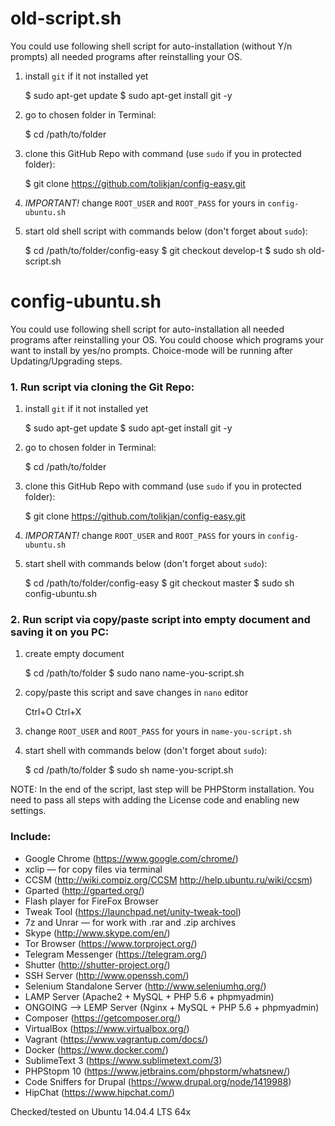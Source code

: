 # old-script.sh

You could use following shell script for auto-installation (without Y/n prompts)
all needed programs after reinstalling your OS.

1) install `git` if it not installed yet

    $ sudo apt-get update
    $ sudo apt-get install git -y

2) go to chosen folder in Terminal:

    $ cd /path/to/folder
    
3) clone this GitHub Repo with command (use `sudo` if you in protected folder):

    $ git clone https://github.com/tolikjan/config-easy.git

4) *IMPORTANT!* change `ROOT_USER` and `ROOT_PASS` for yours in `config-ubuntu.sh`

5) start old shell script with commands below (don't forget about `sudo`):

    $ cd /path/to/folder/config-easy
    $ git checkout develop-t
    $ sudo sh old-script.sh

# config-ubuntu.sh

You could use following shell script for auto-installation all needed 
programs after reinstalling your OS.
You could choose which programs your want to install by yes/no prompts.
Choice-mode will be running after Updating/Upgrading steps.

### 1. Run script via cloning the Git Repo:
1) install `git` if it not installed yet

    $ sudo apt-get update
    $ sudo apt-get install git -y

2) go to chosen folder in Terminal:

    $ cd /path/to/folder
    
3) clone this GitHub Repo with command (use `sudo` if you in protected folder):

    $ git clone https://github.com/tolikjan/config-easy.git

4) *IMPORTANT!* change `ROOT_USER` and `ROOT_PASS` for yours in `config-ubuntu.sh`

5) start shell with commands below (don't forget about `sudo`):

    $ cd /path/to/folder/config-easy
    $ git checkout master
    $ sudo sh config-ubuntu.sh

### 2. Run script via copy/paste script into empty document and saving it on you PC:

1) create empty document

    $ cd /path/to/folder
    $ sudo nano name-you-script.sh

2) copy/paste this script and save changes in `nano` editor

    Ctrl+O
    Ctrl+X

3) change `ROOT_USER` and `ROOT_PASS` for yours in `name-you-script.sh`

4) start shell with commands below (don't forget about `sudo`):

    $ cd /path/to/folder
    $ sudo sh name-you-script.sh

NOTE: In the end of the script, last step will be PHPStorm installation.
You need to pass all steps with adding the License code and enabling new settings.

### Include:
- Google Chrome (https://www.google.com/chrome/)
- xclip — for copy files via terminal
- CCSM (http://wiki.compiz.org/CCSM http://help.ubuntu.ru/wiki/ccsm)
- Gparted (http://gparted.org/)
- Flash player for FireFox Browser
- Tweak Tool (https://launchpad.net/unity-tweak-tool)
- 7z and Unrar — for work with .rar and .zip archives
- Skype (http://www.skype.com/en/)
- Tor Browser (https://www.torproject.org/)
- Telegram Messenger (https://telegram.org/)
- Shutter (http://shutter-project.org/)
- SSH Server (http://www.openssh.com/)
- Selenium Standalone Server (http://www.seleniumhq.org/)
- LAMP Server (Apache2 + MySQL + PHP 5.6 + phpmyadmin)
- ONGOING —> LEMP Server (Nginx + MySQL + PHP 5.6 + phpmyadmin)
- Composer (https://getcomposer.org/)
- VirtualBox (https://www.virtualbox.org/)
- Vagrant (https://www.vagrantup.com/docs/)
- Docker (https://www.docker.com/)
- SublimeText 3 (https://www.sublimetext.com/3)
- PHPStopm 10 (https://www.jetbrains.com/phpstorm/whatsnew/)
- Code Sniffers for Drupal (https://www.drupal.org/node/1419988)
- HipChat (https://www.hipchat.com/)

Checked/tested on Ubuntu 14.04.4 LTS 64x
